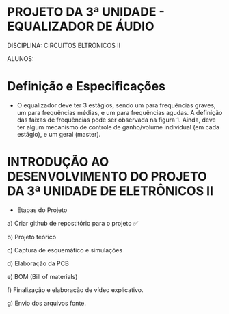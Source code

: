 # PROJETO DA 3ª UNIDADE - EQUALIZADOR DE ÁUDIO

DISCIPLINA: CIRCUITOS ELTRÔNICOS II

ALUNOS:

# Definição e Especificações

- O equalizador deve ter 3 estágios, sendo um para frequências graves, um para frequências médias, e um para frequências agudas. A definição das faixas de frequências pode ser observada na figura 1. Ainda, deve ter algum mecanismo de controle de ganho/volume individual (em cada estágio), e um geral (master).


# INTRODUÇÃO AO DESENVOLVIMENTO DO PROJETO DA 3ª UNIDADE DE ELETRÔNICOS II

- Etapas do Projeto

a) Criar github de repostitório para o projeto ✅

b) Projeto teórico

c) Captura de esquemático e simulações

d) Elaboração da PCB

e) BOM (Bill of materials)

f) Finalização e elaboração de vídeo explicativo.

g) Envio dos arquivos fonte.


